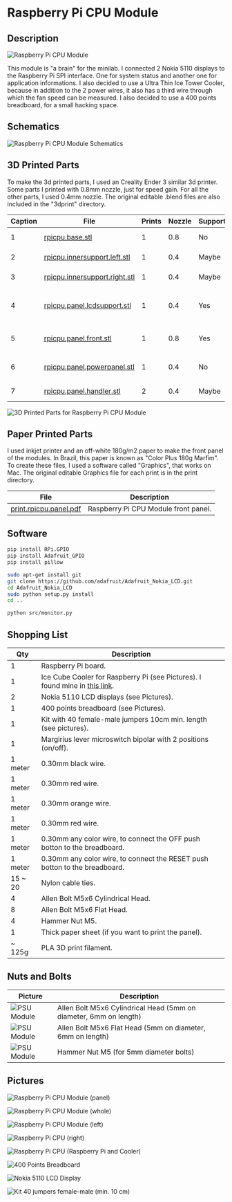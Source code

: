 # Raspberry Pi CPU Module

## Description

![Raspberry Pi CPU Module](images/panels/module-rpicpu.jpg)

This module is "a brain" for the minilab. I connected 2 Nokia 5110 displays to the Raspberry Pi SPI interface. One for system status and another one for application informations. I also decided to use a Ultra Thin Ice Tower Cooler, because in addition to the 2 power wires, it also has a third wire through which the fan speed can be measured. I also decided to use a 400 points breadboard, for a small hacking space.

## Schematics

![Raspberry Pi CPU Module Schematics](images/schematics/module-rpicpu.jpg)

## 3D Printed Parts

To make the 3d printed parts, I used an Creality Ender 3 similar 3d printer. Some parts I printed with 0.8mm nozzle, just for speed gain. For all the other parts, I used 0.4mm nozzle. The original editable .blend files are also included in the "3dprint" directory.

Caption|File|Prints|Nozzle|Supports|Description|
|---|---|---|---|---|---|
| 1|[rpicpu.base.stl](./3dprint/rpicpu/rpicpu.base.stl)|1|0.8|No|Module base.|
| 2|[rpicpu.innersupport.left.stl](./3dprint/rpicpu/rpicpu.innersupport.left.stl)|1|0.4|Maybe|Left inner support.|
| 3|[rpicpu.innersupport.right.stl](./3dprint/rpicpu/rpicpu.innersupport.right.stl)|1|0.4|Maybe|Right inner support.|
| 4|[rpicpu.panel.lcdsupport.stl](./3dprint/rpicpu/rpicpu.panel.lcdsupport.stl) |1|0.4|Yes|Inner support for LCD modules.|
| 5|[rpicpu.panel.front.stl](./3dprint/rpicpu/rpicpu.panel.front.stl) |1|0.8|Yes|Front panel for the module.|
| 6|[rpicpu.panel.powerpanel.stl](./3dprint/rpicpu/rpicpu.panel.powerpanel.stl)|1|0.4|No|Module switch protector.|
| 7|[rpicpu.panel.handler.stl](./3dprint/rpicpu/rpicpu.panel.handler.stl)|2|0.4|Maybe|Module handlers.|

![3D Printed Parts for Raspberry Pi CPU Module](images/3dprint/module-rpicpu.jpg)

## Paper Printed Parts

I used inkjet printer and an off-white 180g/m2 paper to make the front panel of the modules. In Brazil, this paper is known as "Color Plus 180g Marfim". To create these files, I used a software called "Graphics", that works on Mac. The original editable Graphics file for each print is in the print directory.

|File|Description|
|---|---|
|[print.rpicpu.panel.pdf](./print/print.rpicpu.panel.pdf)|Raspberry Pi CPU Module front panel.|

## Software


```bash
pip install RPi.GPIO
pip install Adafruit_GPIO
pip install pillow

sudo apt-get install git
git clone https://github.com/adafruit/Adafruit_Nokia_LCD.git
cd Adafruit_Nokia_LCD
sudo python setup.py install
cd ..

python src/monitor.py

```


## Shopping List

Qty|Description|
|---|---|
| 1 | Raspberry Pi board.|
| 1 | Ice Cube Cooler for Raspberry Pi (see Pictures). I found mine in [this link](https://pt.aliexpress.com/item/1005004647625855.html).|
| 2 | Nokia 5110 LCD displays (see Pictures).|
| 1 | 400 points breadboard (see Pictures).|
| 1 | Kit with 40 female-male jumpers 10cm min. length (see pictures).|
| 1 |Margirius lever microswitch bipolar with 2 positions (on/off).|
| 1 meter|0.30mm black wire.|
| 1 meter|0.30mm red wire.|
| 1 meter|0.30mm orange wire.|
| 1 meter|0.30mm red wire.|
| 1 meter|0.30mm any color wire, to connect the OFF push botton to the breadboard.|
| 1 meter|0.30mm any color wire, to connect the RESET push botton to the breadboard.|
| 15 ~ 20|Nylon cable ties.|
| 4 |Allen Bolt M5x6 Cylindrical Head.|
| 8 |Allen Bolt M5x6 Flat Head.|
| 4 |Hammer Nut M5.|
| 1 |Thick paper sheet (if you want to print the panel).|
| ~ 125g | PLA 3D print filament.|



## Nuts and Bolts

Picture|Description|
|---|---|
|![PSU Module](images/nutsandbolts/nutsandbolts-01.jpg)|Allen Bolt M5x6 Cylindrical Head (5mm on diameter, 6mm on length)|
|![PSU Module](images/nutsandbolts/nutsandbolts-02.jpg)|Allen Bolt M5x6 Flat Head (5mm on diameter, 6mm on length)|
|![PSU Module](images/nutsandbolts/nutsandbolts-03.jpg)|Hammer Nut M5 (for 5mm diameter bolts)|

## Pictures

![Raspberry Pi CPU Module (panel)](images/pictures/module-rpicpu-001.jpg)

![Raspberry Pi CPU Module (whole)](images/pictures/module-rpicpu-002.jpg)

![Raspberry Pi CPU Module (left)](images/pictures/module-rpicpu-003.jpg)

![Raspberry Pi CPU (right)](images/pictures/module-rpicpu-004.jpg)

![Raspberry Pi CPU (Raspberry Pi and Cooler)](images/pictures/module-rpicpu-005.jpg)

![400 Points Breadboard](images/pictures/module-rpicpu-006.jpg)

![Nokia 5110 LCD Display](images/pictures/module-rpicpu-007.jpg)

![Kit 40 jumpers female-male (min. 10 cm)](images/pictures/module-rpicpu-008.jpg)
